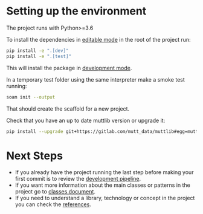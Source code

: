 # Setting up the environment
The project runs with Python>=3.6

To install the dependencies in [editable mode](https://pip.pypa.io/en/stable/reference/pip_install/#install-editable)
in the root of the project run:

```bash
pip install -e ".[dev]"
pip install -e ".[test]"
```

[//comment]: # (TODO: 'python setup.py develop' is not working, should be the same as 'pip install -e .')
[//comment]: # (TODO: 'python setup.py develop' is failing to obtain muttlib.)

This will install the package in
[development mode](https://setuptools.readthedocs.io/en/latest/setuptools.html#develop-deploy-the-project-source-in-development-mode).

[//comment]: # (TODO: We could use some dependency manager)
[//comment]: # (https://packaging.python.org/tutorials/managing-dependencies/#other-tools-for-application-dependency-management)

In a temporary test folder using the same interpreter make a smoke test running:
```bash
soam init --output
```
That should create the scaffold for a new project.

Check that you have an up to date muttlib version or upgrade it:
```bash
pip install --upgrade git+https://gitlab.com/mutt_data/muttlib#egg=muttlib
```
[//comment]: # (TODO: Include what version we are using.)

# Next Steps
* If you already have the project running the last step before making your first commit is to review the
[development pipeline](development_pipeline.md).
* If you want more information about the main classes or patterns in the project go to [classes document](classes.md).
* If you need to understand a library, technology or concept in the project you can check the
[references](references.md).

